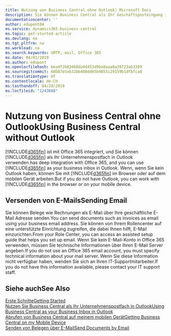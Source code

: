 ```yaml
---
title: Nutzung von Business Central ohne Outlook| Microsoft Docs
description: Sie können Business Central als Ihr Geschäftsposteingang in Outlook verwenden, da es mit Office 365 integriert ist. Sie können aber auch ohne Outlook in einem Browser oder auf dem mobilen Gerät arbeiten.
documentationcenter: ''
author: edupont04
ms.service: dynamics365-business-central
ms.topic: get-started-article
ms.devlang: na
ms.tgt_pltfrm: na
ms.workload: na
ms.search.keywords: SMTP, mail, Office 365
ms.date: 04/01/2019
ms.author: edupont
ms.openlocfilehash: beadf2b83468da9d453d9be8aaa8a39723ab3309
ms.sourcegitcommit: 60b87e5eb32bb408dd65b9855c29159b1dfbfca8
ms.translationtype: HT
ms.contentlocale: de-CH
ms.lasthandoff: 04/29/2019
ms.locfileid: "1243668"
---
```

# <a name="using-business-central-without-outlook"></a><span data-ttu-id="0cd38-103">Nutzung von Business Central ohne Outlook</span><span class="sxs-lookup"><span data-stu-id="0cd38-103">Using Business Central without Outlook</span></span>
[!INCLUDE[d365fin](includes/d365fin_md.md)] <span data-ttu-id="0cd38-104">ist mit Office 365 integriert, und Sie können [!INCLUDE[d365fin](includes/d365fin_md.md)] als Ihr Unternehmenspostfach in Outlook verwenden.</span><span class="sxs-lookup"><span data-stu-id="0cd38-104">has deep integration with Office 365, and you can use [!INCLUDE[d365fin](includes/d365fin_md.md)] as your business inbox in Outlook.</span></span> <span data-ttu-id="0cd38-105">Wenn, wenn Sie kein Outlook haben, können Sie mit [!INCLUDE[d365fin](includes/d365fin_md.md)] im Browser oder auf dem mobilen Gerät arbeiten.</span><span class="sxs-lookup"><span data-stu-id="0cd38-105">But if you do not have Outlook, you can work with [!INCLUDE[d365fin](includes/d365fin_md.md)] in the browser or on your mobile device.</span></span>  

## <a name="sending-email"></a><span data-ttu-id="0cd38-106">Versenden von E-Mails</span><span class="sxs-lookup"><span data-stu-id="0cd38-106">Sending Email</span></span>
<span data-ttu-id="0cd38-107">Sie können Belege wie Rechnungen als E-Mail über Ihre geschäftliche E-Mail Adresse senden.</span><span class="sxs-lookup"><span data-stu-id="0cd38-107">You can send documents such as invoices as email using your business email address.</span></span> <span data-ttu-id="0cd38-108">Sie können von Ihrem Rollencenter auf eine unterstützte Einrichtung zugreifen, die dabei Ihnen hilft, E-Mail einzurichten.</span><span class="sxs-lookup"><span data-stu-id="0cd38-108">From your Role Center, you can access an assisted setup guide that helps you set up email.</span></span> <span data-ttu-id="0cd38-109">Wenn Sie kein E-Mail-Konto in Office 365 verwenden, müssen Sie technische Informationen über Ihren E-Mail Server angeben.</span><span class="sxs-lookup"><span data-stu-id="0cd38-109">If you do not use an Office 365 email account, you must specify technical information about your mail server.</span></span> <span data-ttu-id="0cd38-110">Wenn Sie diese Information nicht verfügbar haben, wenden Sie sich an Ihren IT-Supportmitarbeiter.</span><span class="sxs-lookup"><span data-stu-id="0cd38-110">If you do not have this information available, please contact your IT support staff.</span></span>  


## <a name="see-also"></a><span data-ttu-id="0cd38-111">Siehe auch</span><span class="sxs-lookup"><span data-stu-id="0cd38-111">See Also</span></span>
[<span data-ttu-id="0cd38-112">Erste Schritte</span><span class="sxs-lookup"><span data-stu-id="0cd38-112">Getting Started</span></span>](product-get-started.md)  
[<span data-ttu-id="0cd38-113">Nutzen Sie Business Central als Ihr Unternehmenspostfach in Outlook</span><span class="sxs-lookup"><span data-stu-id="0cd38-113">Using Business Central as your Business Inbox in Outlook</span></span>](admin-outlook.md)  
[<span data-ttu-id="0cd38-114">Abrufen von Business Central auf meinem mobilen Gerät</span><span class="sxs-lookup"><span data-stu-id="0cd38-114">Getting Business Central on my Mobile Device</span></span>](install-mobile-app.md)  
[<span data-ttu-id="0cd38-115">Senden von Belegen über E-Mail</span><span class="sxs-lookup"><span data-stu-id="0cd38-115">Send Documents by Email</span></span>](ui-how-send-documents-email.md)
